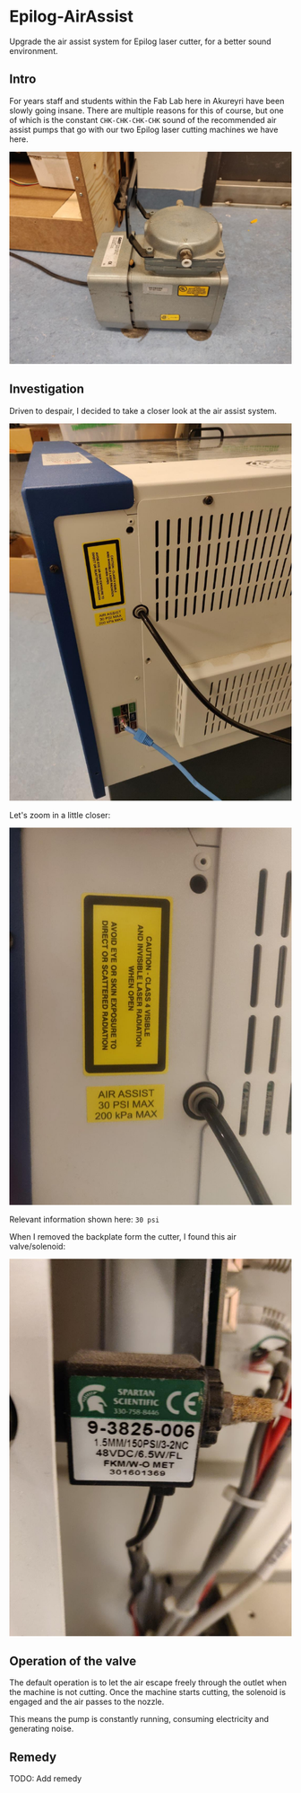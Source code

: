 # Epilog-AirAssist
Upgrade the air assist system for Epilog laser cutter, for a better sound environment. 

## Intro

For years staff and students within the Fab Lab here in Akureyri have been slowly going insane. There are multiple reasons for this of course, but one of which is the constant `CHK-CHK-CHK-CHK` sound of the recommended air assist pumps that go with our two Epilog laser cutting machines we have here. 

![Air assist pump](images/airpump.jpg)

## Investigation

Driven to despair, I decided to take a closer look at the air assist system. 

![Backside](images/backside.jpg)

Let's zoom in a little closer: 

![Backside](images/30psiCloseUp.jpg)

Relevant information shown here: `30 psi`

When I removed the backplate form the cutter, I found this air valve/solenoid: 

![Backside](images/solenoid.jpg)

## Operation of the valve

The default operation is to let the air escape freely through the outlet when the machine is not cutting. Once the machine starts cutting, the solenoid is engaged and the air passes to the nozzle. 

This means the pump is constantly running, consuming electricity and generating noise. 

## Remedy

TODO: Add remedy
